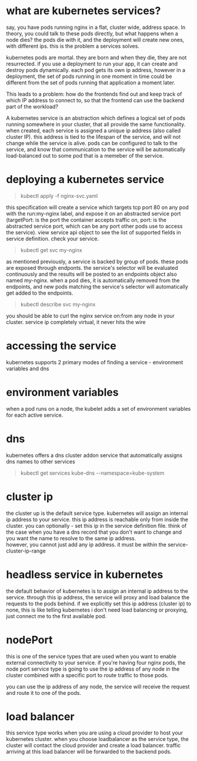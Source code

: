 # what are kubernetes services?

say, you have pods running nginx in a flat, cluster wide, address space. In theory, you could talk to these pods directly, but what happens when a node dies? the pods die with it, and the deployment will create new ones, with different ips. this is the problem a services solves.

kubernetes pods are mortal. they are born and when they die, they are not resurrected. if you use a deployment to run your app, it can create and destroy pods dynamically. each pod gets its own ip address, however in a deployment, the set of pods running in one moment in time could be different from the set of pods running that application a moment later.

This leads to a problem: how do the frontends find out and keep track of which IP address to connect to, so that the frontend can use the backend part of the workload?

A kubernetes service is an abstraction which defines a logical set of pods running somewhere in your cluster, that all provide the same functionality. when created, each service is assigned a unique ip address (also called cluster IP). this address is tied to the lifespan of the service, and will not change while the service is alive. pods can be configured to talk to the service, and know that communication to the service will be automatically load-balanced out to some pod that is a memeber of the service.

# deploying a kubernetes service

> kubectl apply -f nginx-svc.yaml

this specification will create a service which targets tcp port 80 on any pod with the run:my-nginx label, and expose it on an abstracted service port (targetPort: is the port the container accepts traffic on, port: is the abstracted service port, which can be any port other pods use to access the service). view service api object to see the list of supported fields in service definition. check your service.

> kubectl get svc my-nginx

as mentioned previously, a service is backed by group of pods. these pods are exposed through endponts. the service's selector will be evaluated continuously and the results will be posted to an endpoints object also named my-nginx. when a pod dies, it is automatically removed from the endpoints, and new pods matching the service's selector will automatically get added to the endpoints.

> kubectl describe svc my-nginx

you should be able to curl the nginx service on:from any node in your cluster. service ip completely virtual, it never hits the wire

# accessing the service

kubernetes supports 2 primary modes of finding a service - environment variables and dns

# environment variables

when a pod runs on a node, the kubelet adds a set of environment variables for each active service.

# dns

kubernetes offers a dns cluster addon service that automatically assigns dns names to other services

> kubectl get services kube-dns --namespace=kube-system

# cluster ip

the cluster up is the default service type. kubernetes will assign an internal ip address to your service. this ip address is reachable only from inside the cluster. you can optionally - set this ip in the service definition file. think of the case when you have a dns record that you don't want to change and you want the name to resolve to the same ip address.  
however, you cannot just add any ip address. it must be within the service-cluster-ip-range

# headless service in kubernetes

the default behavior of kubernetes is to assign an internal ip address to the service. through this ip address, the service will proxy and load balance the requests to the pods behind. if we explicitly set this ip address (cluster ip) to none, this is like telling kubernetes i don't need load balancing or proxying, just connect me to the first available pod.

# nodePort

this is one of the service types that are used when you want to enable external connectivity to your service. if you're having four nginx pods, the node port service type is going to use the ip address of any node in the cluster combined with a specific port to route traffic to those pods.

you can use the ip address of any node, the service will receive the request and route it to one of the pods.

# load balancer

this service type works when you are using a cloud provider to host your kubernetes cluster. when you choose loadbalancer as the service type, the cluster will contact the cloud provider and create a load balancer. traffic arriving at this load balancer will be forwarded to the backend pods.
